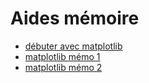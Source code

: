 # Aides mémoire
- [débuter avec matplotlib](https://matplotlib.org/cheatsheets/_images/handout-beginner.png)
- [matplotlib mémo 1](https://matplotlib.org/cheatsheets/_images/cheatsheets-1.png)
- [matplotlib mémo 2](https://matplotlib.org/cheatsheets/_images/cheatsheets-2.png)